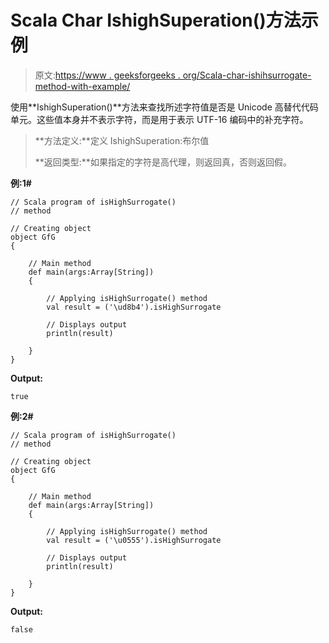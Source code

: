 # Scala Char IshighSuperation()方法示例

> 原文:[https://www . geeksforgeeks . org/Scala-char-ishihsurrogate-method-with-example/](https://www.geeksforgeeks.org/scala-char-ishighsurrogate-method-with-example/)

使用**IshighSuperation()**方法来查找所述字符值是否是 Unicode 高替代代码单元。这些值本身并不表示字符，而是用于表示 UTF-16 编码中的补充字符。

> **方法定义:**定义 IshighSuperation:布尔值
> 
> **返回类型:**如果指定的字符是高代理，则返回真，否则返回假。

**例:1#**

```
// Scala program of isHighSurrogate()
// method

// Creating object
object GfG
{ 

    // Main method
    def main(args:Array[String])
    {

        // Applying isHighSurrogate() method 
        val result = ('\ud8b4').isHighSurrogate

        // Displays output
        println(result)

    }
} 
```

**Output:**

```
true

```

**例:2#**

```
// Scala program of isHighSurrogate()
// method

// Creating object
object GfG
{ 

    // Main method
    def main(args:Array[String])
    {

        // Applying isHighSurrogate() method
        val result = ('\u0555').isHighSurrogate

        // Displays output
        println(result)

    }
} 
```

**Output:**

```
false

```